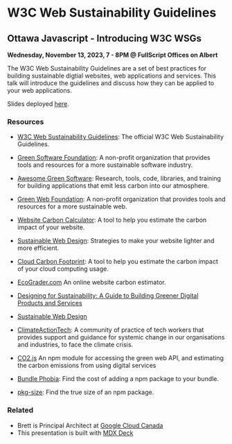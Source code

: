 # W3C Web Sustainability Guidelines

## Ottawa Javascript - Introducing W3C WSGs

**Wednesday, November 13, 2023, 7 - 8PM @ FullScript Offices on Albert**

The W3C Web Sustainability Guidelines are a set of best practices for building sustainable digtial websites, web applications and services. This talk will introduce the guidelines and discuss how they can be applied to your web applications.

Slides deployed [here](http://ottawajs-w3c-web-sustainability-guidelines.tackaberry.dev/).

### Resources

- [W3C Web Sustainability Guidelines](https://w3c.github.io/sustyweb/): The official W3C Web Sustainability Guidelines.
- [Green Software Foundation](https://greensoftware.foundation/): A non-profit organization that provides tools and resources for a more sustainable software industry.
- [Awesome Green Software](https://github.com/Green-Software-Foundation/awesome-green-software): Research, tools, code, libraries, and training for building applications that emit less carbon into our atmosphere.
- [Green Web Foundation](https://www.thegreenwebfoundation.org/): A non-profit organization that provides tools and resources for a more sustainable web.
- [Website Carbon Calculator](https://www.websitecarbon.com/): A tool to help you estimate the carbon impact of your website.
- [Sustainable Web Design](https://sustainablewebdesign.org/): Strategies to make your website lighter and more efficient.
- [Cloud Carbon Footprint](https://www.cloudcarbonfootprint.org/): A tool to help you estimate the carbon impact of your cloud computing usage.
- [EcoGrader.com](https://ecograder.com/) An online website carbon estimator.


- [Designing for Sustainability: A Guide to Building Greener Digital Products and Services](https://www.amazon.ca/Designing-Sustainability-Building-Products-Services/dp/1491935774)
- [Sustainable Web Design](https://abookapart.com/products/sustainable-web-design/)

- [ClimateActionTech](https://climateaction.tech/): A community of practice of tech workers that provides support and guidance for systemic change in our organisations and industries, to face the climate crisis.


- [CO2.js](https://github.com/thegreenwebfoundation/co2.js/) An npm module for accessing the green web API, and estimating the carbon emissions from using digital services
- [Bundle Phobia](https://bundlephobia.com/): Find the cost of adding a npm package to your bundle.
- [pkg-size](https://pkg-size.dev/): Find the true size of an npm package.



### Related

- Brett is Principal Architect at [Google Cloud Canada](https://www.google.com)
- This presentation is built with [MDX Deck](https://github.com/jxnblk/mdx-deck)



